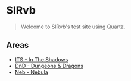 # SlRvb
> Welcome to SlRvb's test site using Quartz.

## Areas
- [ITS - In The Shadows](10%20ITS/ITS%20-%20In%20The%20Shadows.md)
- [DnD - Dungeons & Dragons](DnD%20-%20Dungeons%20&%20Dragons)
- [Neb - Nebula](30%20Nebula/Neb%20-%20Nebula.md)
